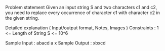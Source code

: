 Problem statement
Given an input string S and two characters c1 and c2, you need to replace every occurrence of character c1 with character c2 in the given string.

Detailed explanation ( Input/output format, Notes, Images )
Constraints :
1 <= Length of String S <= 10^6

Sample Input :
abacd
a x
Sample Output :
xbxcd